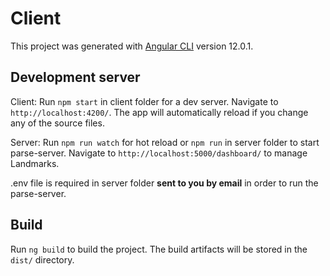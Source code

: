 # Client

This project was generated with [Angular CLI](https://github.com/angular/angular-cli) version 12.0.1.

## Development server

Client: Run `npm start` in client folder for a dev server. Navigate to `http://localhost:4200/`. The app will automatically reload if you change any of the source files.

Server: Run `npm run watch` for hot reload or `npm run` in server folder to start parse-server. Navigate to `http://localhost:5000/dashboard/` to manage Landmarks.

.env file is required in server folder **sent to you by email** in order to run the parse-server.

## Build

Run `ng build` to build the project. The build artifacts will be stored in the `dist/` directory.
